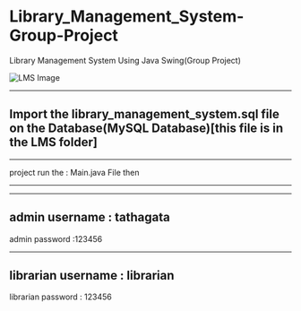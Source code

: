 # Library_Management_System-Group-Project
Library Management System Using Java Swing(Group Project)

![LMS Image](https://user-images.githubusercontent.com/48715906/124552567-5d105200-de51-11eb-9a36-e6468b892075.jpg)

--------------------------------------------------------------------------------------------------------------
Import the library_management_system.sql file on the Database(MySQL Database)[this file is in the LMS folder] 
--------------------------------------------------------------------------------------------------------------
******************************************
project run the : Main.java File then
******************************************

******************************************

admin username : tathagata
------------------------------
admin password :123456

******************************

librarian username : librarian
-------------------------------
librarian password : 123456
